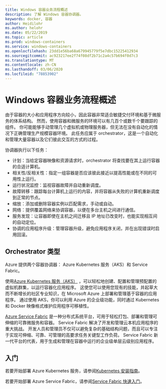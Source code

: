 ```yaml
---
title: Windows 容器业务流程概述
description: 了解 Windows 容器协调器。
keywords: docker, 容器
author: Heidilohr
ms.author: helohr
ms.date: 05/22/2019
ms.topic: article
ms.prod: windows-containers
ms.service: windows-containers
ms.openlocfilehash: 23dd1e56ba68a679945779f5e7dbc15225412934
ms.sourcegitcommit: ac923217ee2f74f08df2b71c2a4c57b694f0d7c3
ms.translationtype: MT
ms.contentlocale: zh-CN
ms.lasthandoff: 03/06/2020
ms.locfileid: "78853902"
---
```

# <a name="windows-container-orchestration-overview"></a>Windows 容器业务流程概述

由于容器的大小和应用程序方向较小，因此容器非常适合敏捷交付环境和基于微服务的体系结构。 然而，使用容器和微服务的环境可以有几百个或数千个要跟踪的组件。 你可能能够手动管理几个虚拟机或物理服务器，但无法在没有自动化的情况下正确管理生产规模容器环境。 此任务应属于 orchestrator，这是一个自动化和管理大量容器以及它们彼此交互的方式的过程。

协调器执行以下任务：

- 计划：当给定容器映像和资源请求时，orchestrator 将查找要在其上运行容器的合适计算机。
- 相关性/反相关性：指定一组容器是否应该彼此接近以提高性能或在不同的可用性上运行。
- 运行状况监控：监视容器故障并自动重新调度。
- 故障转移：跟踪每台计算机上运行的内容，并将容器从失败的计算机重新调度到正常的节点。
- 缩放：添加或删除容器实例以匹配需求，手动或自动。
- 网络：提供覆盖网络来协调容器，以便在多台主机之间进行通信。
- 服务发现：让容器即使在主机之间迁移且 IP 地址已改变时，也能实现相互间的自动定位。
- 协调的应用程序升级：管理容器升级，避免应用程序关闭，并在出现错误时启用回滚。

## <a name="orchestrator-types"></a>Orchestrator 类型

Azure 提供两个容器协调器： Azure Kubernetes 服务（AKS）和 Service Fabric。

使用[Azure Kubernetes 服务（AKS）](/azure/aks/) ，可以轻松地创建、配置和管理预配置的虚拟机群集，以运行容器化应用程序。 这使您可以使用您现有的技能，并起草大而不断增长的社区专业知识，在 Microsoft Azure 上部署和管理基于容器的应用程序。 通过使用 AKS，你可以利用 Azure 的企业级功能，同时通过 Kubernetes 和 Docker 映像格式维护应用程序可移植性。

[Azure Service Fabric](/azure/service-fabric/) 是一种分布式系统平台，可用于轻松打包、部署和管理可伸缩的可靠微服务和容器。 Service Fabric 解决了开发和管理云本机应用程序的重大挑战。 开发人员和管理员不仅可以避免复杂的基础结构问题，而且可以专注于实现可伸缩、可靠、可管理的高要求任务关键型工作负荷。 Service Fabric 新一代平台的代表，用于生成和管理在容器中运行的企业级单层云级别应用程序。

## <a name="getting-started"></a>入门

若要开始部署 Azure Kubernetes 服务，请参阅[Kubernetes 安装指南](../kubernetes/getting-started-kubernetes-windows.md)。

若要开始部署 Azure Service Fabric，请参阅[Service Fabric 快速入门](/azure/service-fabric/service-fabric-quickstart-containers.md)。
